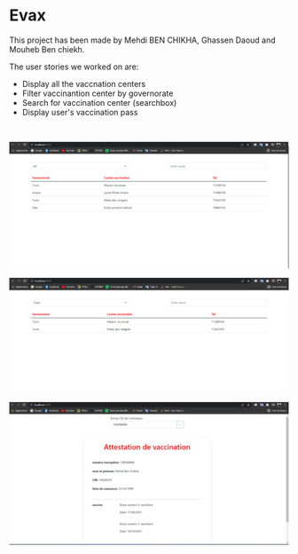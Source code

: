 # Evax

This project has been made by Mehdi BEN CHIKHA, Ghassen Daoud and Mouheb Ben chiekh.

The user stories we worked on are: 
* Display all the vaccnation centers
* Filter vaccinantion center by governorate
* Search for vaccination center (searchbox)
* Display user's vaccination pass

<br />

![alt text](https://github.com/MehdiBC/MV--Architectures-EVAX/blob/main/captures/centre_vacc_no_filter.png)

![alt text](https://github.com/MehdiBC/MV--Architectures-EVAX/blob/main/captures/centre_vacc_gov.png)

![alt text](https://github.com/MehdiBC/MV--Architectures-EVAX/blob/main/captures/user_page.png)


